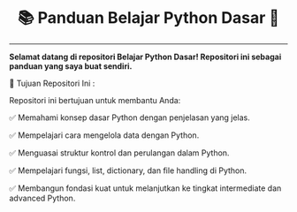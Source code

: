 <h1 align = 'Center'>📚 Panduan Belajar Python Dasar 🐍</h1>

----

**Selamat datang di repositori Belajar Python Dasar! Repositori ini sebagai panduan yang saya buat sendiri.**

🎯 Tujuan Repositori Ini :

Repositori ini bertujuan untuk membantu Anda:

✅ Memahami konsep dasar Python dengan penjelasan yang jelas.

✅ Mempelajari cara mengelola data dengan Python.

✅ Menguasai struktur kontrol dan perulangan dalam Python.

✅ Mempelajari fungsi, list, dictionary, dan file handling di Python.

✅ Membangun fondasi kuat untuk melanjutkan ke tingkat intermediate dan advanced Python.
